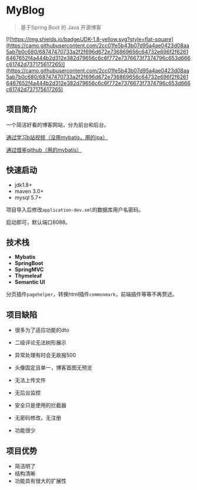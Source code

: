 # MyBlog

> 基于Spring Boot 的 Java 开源博客

[![https://img.shields.io/badge/JDK-1.8-yellow.svg?style=flat-square](https://camo.githubusercontent.com/2cc01fe5b43b07d95a4ae0423d08aa5ab7b0c680/68747470733a2f2f696d672e736869656c64732e696f2f62616467652f4a444b2d312e382d79656c6c6f772e7376673f7374796c653d666c61742d737175617265)](https://camo.githubusercontent.com/2cc01fe5b43b07d95a4ae0423d08aa5ab7b0c680/68747470733a2f2f696d672e736869656c64732e696f2f62616467652f4a444b2d312e382d79656c6c6f772e7376673f7374796c653d666c61742d737175617265)



## 项目简介	

一个简洁好看的博客网站，分为前台和后台。

[通过学习b站视频（没用mybatis，用的jpa）](https://www.bilibili.com/video/av62555970?from=search&seid=9365373471823867400 )

[通过借鉴github（用的mybatis）](https://github.com/gaohan666/blog)



## 快速启动

- jdk1.8+
- maven 3.0+
- mysql 5.7+



项目导入后修改`application-dev.xml`的数据库用户名密码。

启动即可，默认端口8088。



## 技术栈

- **Mybatis**
- **SpringBoot**
- **SpringMVC**
- **Thymeleaf**
- **Semantic UI**

分页插件`pagehelper`，转换html插件`commonmark`，前端插件等等不再赘述。



## 项目缺陷

- 很多为了适应功能的dto

- 二级评论无法树形展示

- 异常处理有时会无故报500

- 头像固定且单一，博客首图无预览

- 无法上传文件

- 无后台监控

- 安全只是使用的拦截器

- 无密码修改，无注册

- 功能很少

  

## 项目优势

- 简洁明了
- 结构清晰
- 功能具有很大的扩展性
